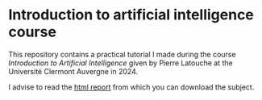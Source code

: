 # Introduction to artificial intelligence course

This repository contains a practical tutorial I made during the course *Introduction to Artificial Intelligence* given by Pierre Latouche at the Université Clermont Auvergne in 2024.  

I advise to read the [html report](https://jexbrayat.github.io/introduction-artificial-intelligence/) from which you can download the subject.
